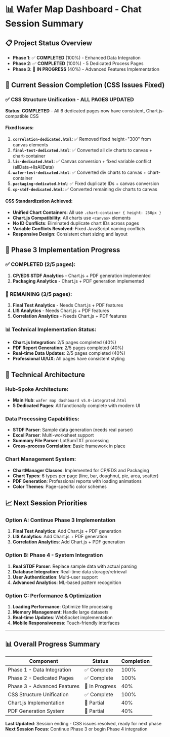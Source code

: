 # 📊 Wafer Map Dashboard - Chat Session Summary

## 📋 Project Status Overview
- **Phase 1**: ✅ **COMPLETED** (100%) - Enhanced Data Integration
- **Phase 2**: ✅ **COMPLETED** (100%) - 5 Dedicated Process Pages  
- **Phase 3**: 🔄 **IN PROGRESS** (40%) - Advanced Features Implementation

## 🎯 Current Session Completion (CSS Issues Fixed)

### ✅ CSS Structure Unification - ALL PAGES UPDATED
**Status**: **COMPLETED** - All 6 dedicated pages now have consistent, Chart.js-compatible CSS

#### Fixed Issues:
1. **`correlation-dedicated.html`**: ✅ Removed fixed height="300" from canvas elements
2. **`final-test-dedicated.html`**: ✅ Converted all div charts to canvas + chart-container
3. **`lis-dedicated.html`**: ✅ Canvas conversion + fixed variable conflict (allData→lisAllData)
4. **`wafer-test-dedicated.html`**: ✅ Converted div charts to canvas + chart-container
5. **`packaging-dedicated.html`**: ✅ Fixed duplicate IDs + canvas conversion
6. **`cp-stdf-dedicated.html`**: ✅ Converted remaining div charts to canvas

#### CSS Standardization Achieved:
- **Unified Chart Containers**: All use `.chart-container { height: 250px }` 
- **Chart.js Compatibility**: All charts use `<canvas>` elements
- **No ID Conflicts**: Eliminated duplicate chart IDs across pages
- **Variable Conflicts Resolved**: Fixed JavaScript naming conflicts
- **Responsive Design**: Consistent chart sizing and layout

## 🚀 Phase 3 Implementation Progress

### ✅ COMPLETED (2/5 pages):
1. **CP/EDS STDF Analytics** - Chart.js + PDF generation implemented
2. **Packaging Analytics** - Chart.js + PDF generation implemented

### 🔄 REMAINING (3/5 pages):
3. **Final Test Analytics** - Needs Chart.js + PDF features
4. **LIS Analytics** - Needs Chart.js + PDF features  
5. **Correlation Analytics** - Needs Chart.js + PDF features

### 📊 Technical Implementation Status:
- **Chart.js Integration**: 2/5 pages completed (40%)
- **PDF Report Generation**: 2/5 pages completed (40%)
- **Real-time Data Updates**: 2/5 pages completed (40%)
- **Professional UI/UX**: All pages have consistent styling

## 🔧 Technical Architecture

### Hub-Spoke Architecture:
- **Main Hub**: `wafer map dashboard v5.0-integrated.html`
- **5 Dedicated Pages**: All functionally complete with modern UI

### Data Processing Capabilities:
- **STDF Parser**: Sample data generation (needs real parser)
- **Excel Parser**: Multi-worksheet support
- **Summary File Parser**: LotSumTXT processing
- **Cross-process Correlation**: Basic framework in place

### Chart Management System:
- **ChartManager Classes**: Implemented for CP/EDS and Packaging
- **Chart Types**: 6 types per page (line, bar, doughnut, pie, area, scatter)
- **PDF Generation**: Professional reports with loading animations
- **Color Themes**: Page-specific color schemes

## 📈 Next Session Priorities

### Option A: Continue Phase 3 Implementation
1. **Final Test Analytics**: Add Chart.js + PDF generation
2. **LIS Analytics**: Add Chart.js + PDF generation  
3. **Correlation Analytics**: Add Chart.js + PDF generation

### Option B: Phase 4 - System Integration
1. **Real STDF Parser**: Replace sample data with actual parsing
2. **Database Integration**: Real-time data storage/retrieval
3. **User Authentication**: Multi-user support
4. **Advanced Analytics**: ML-based pattern recognition

### Option C: Performance & Optimization
1. **Loading Performance**: Optimize file processing
2. **Memory Management**: Handle large datasets
3. **Real-time Updates**: WebSocket implementation
4. **Mobile Responsiveness**: Touch-friendly interfaces

---

## 📊 Overall Progress Summary

| Component | Status | Completion |
|-----------|--------|------------|
| Phase 1 - Data Integration | ✅ Complete | 100% |
| Phase 2 - Dedicated Pages | ✅ Complete | 100% |
| Phase 3 - Advanced Features | 🔄 In Progress | 40% |
| CSS Structure Unification | ✅ Complete | 100% |
| Chart.js Implementation | 🔄 Partial | 40% |
| PDF Generation System | 🔄 Partial | 40% |

**Last Updated**: Session ending - CSS issues resolved, ready for next phase
**Next Session Focus**: Continue Phase 3 or begin Phase 4 integration
